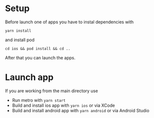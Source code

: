 # Setup

Before launch one of apps you have to instal dependencies with

`yarn install`

and install pod

`cd ios && pod install && cd ..`

After that you can launch the apps.

# Launch app

If you are working from the main directory use

- Run metro with `yarn start`
- Build and install ios app with `yarn ios` or via XCode
- Build and install android app with `yarn android` or via Android Studio
